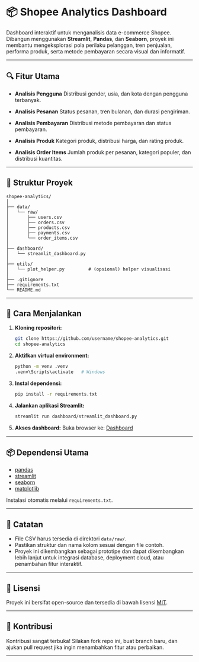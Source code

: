 # 📦 Shopee Analytics Dashboard

Dashboard interaktif untuk menganalisis data e-commerce Shopee. Dibangun menggunakan **Streamlit**, **Pandas**, dan **Seaborn**, proyek ini membantu mengeksplorasi pola perilaku pelanggan, tren penjualan, performa produk, serta metode pembayaran secara visual dan informatif.

---

## 🔍 Fitur Utama

* **Analisis Pengguna**
  Distribusi gender, usia, dan kota dengan pengguna terbanyak.

* **Analisis Pesanan**
  Status pesanan, tren bulanan, dan durasi pengiriman.

* **Analisis Pembayaran**
  Distribusi metode pembayaran dan status pembayaran.

* **Analisis Produk**
  Kategori produk, distribusi harga, dan rating produk.

* **Analisis Order Items**
  Jumlah produk per pesanan, kategori populer, dan distribusi kuantitas.

---

## 📂 Struktur Proyek

```
shopee-analytics/
│
├── data/
│   └── raw/
│       ├── users.csv
│       ├── orders.csv
│       ├── products.csv
│       ├── payments.csv
│       └── order_items.csv
│
├── dashboard/
│   └── streamlit_dashboard.py
│
├── utils/
│   └── plot_helper.py         # (opsional) helper visualisasi
│
├── .gitignore
├── requirements.txt
└── README.md
```

---

## 🚀 Cara Menjalankan

1. **Kloning repositori:**

   ```bash
   git clone https://github.com/username/shopee-analytics.git
   cd shopee-analytics
   ```

2. **Aktifkan virtual environment:**

   ```bash
   python -m venv .venv
   .venv\Scripts\activate   # Windows
   ```

3. **Instal dependensi:**

   ```bash
   pip install -r requirements.txt
   ```

4. **Jalankan aplikasi Streamlit:**

   ```bash
   streamlit run dashboard/streamlit_dashboard.py
   ```

5. **Akses dashboard:**
   Buka browser ke: [Dashboard](https://anikhsan.streamlit.app/)

---

## 📦 Dependensi Utama

* [pandas](https://pandas.pydata.org/)
* [streamlit](https://streamlit.io/)
* [seaborn](https://seaborn.pydata.org/)
* [matplotlib](https://matplotlib.org/)

Instalasi otomatis melalui `requirements.txt`.

---

## 📝 Catatan

* File CSV harus tersedia di direktori `data/raw/`.
* Pastikan struktur dan nama kolom sesuai dengan file contoh.
* Proyek ini dikembangkan sebagai prototipe dan dapat dikembangkan lebih lanjut untuk integrasi database, deployment cloud, atau penambahan fitur interaktif.

---

## 📌 Lisensi

Proyek ini bersifat open-source dan tersedia di bawah lisensi [MIT](LICENSE).

---

## 🙌 Kontribusi

Kontribusi sangat terbuka! Silakan fork repo ini, buat branch baru, dan ajukan pull request jika ingin menambahkan fitur atau perbaikan.

---
